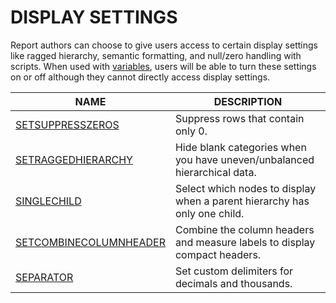 # DISPLAY SETTINGS

Report authors can choose to give users access to certain display settings like ragged hierarchy, semantic formatting, and null/zero handling with scripts. When used with [variables](../../../working-with-inforiver/18.-variables/), users will be able to turn these settings on or off although they cannot directly access display settings.

| NAME                                                 | DESCRIPTION                                                                |
| ---------------------------------------------------- | -------------------------------------------------------------------------- |
| [SETSUPPRESSZEROS](setsuppresszeros.md)              | Suppress rows that contain only 0.                                         |
| [SETRAGGEDHIERARCHY](setraggedhierarchy.md)          | Hide blank categories when you have uneven/unbalanced hierarchical data.   |
| [SINGLECHILD](singlechild.md)                        | Select which nodes to display when a parent hierarchy has only one child.  |
| [SETCOMBINECOLUMNHEADER](setcombinecolumnheader.md)  | Combine the column headers and measure labels to display compact headers.  |
| [SEPARATOR](separator.md)                            | Set custom delimiters for decimals and thousands.                          |
